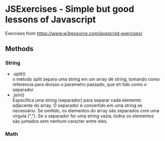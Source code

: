 # JSExercises - Simple but good lessons of Javascript
Exercises from https://www.w3resource.com/javascript-exercises/

<h2> Methods </h2>
<h3> String </h3>
<ul>
  <li> .split() <br>
      o metodo split separa uma string em um array de string, tomando como referencia para divisao o parametro passado, que eh tido como o separador
  </li>
  
  <li>  
      .join() <br>
      Específica uma string (separador) para separar cada elemento adjacente do array. O separador é convertido em uma string se necessário. Se omitido, os               elementos do array são separados com uma vírgula (","). Se o separador for uma string vazia, todos os elementos são juntados sem nenhum caracter entre eles.
  </li>
  
  
</ul>

<h3> Math </h3>
